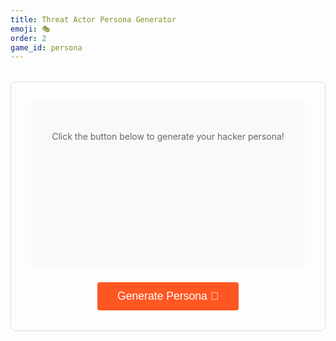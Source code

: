 ```yaml
---
title: Threat Actor Persona Generator
emoji: 🎭
order: 2
game_id: persona
---
```


<div style="padding: 2rem; border: 1px solid var(--main-border-color, #ddd); border-radius: 8px; margin: 2rem 0;">
  <div id="persona-display" style="padding: 2rem; background: var(--card-bg, #f9f9f9); border-radius: 4px; margin-bottom: 1.5rem; min-height: 200px;">
    <p style="text-align: center; color: #666;">Click the button below to generate your hacker persona!</p>
  </div>

  <div style="text-align: center;">
    <button onclick="generatePersona()" style="padding: 0.75rem 2rem; background: #FF5722; color: white; border: none; border-radius: 4px; font-size: 1.1rem; cursor: pointer; transition: background 0.2s;" onmouseover="this.style.background='#E64A19'" onmouseout="this.style.background='#FF5722'">
      Generate Persona 🎲
    </button>
  </div>
</div>

<script>
const names = ["Shadow", "Dark", "Phantom", "Ghost", "Silent", "Digital", "Cyber", "Stealth", "Rogue", "Chaos"];
const animals = ["Panda", "Dragon", "Wolf", "Raven", "Viper", "Falcon", "Tiger", "Cobra", "Phoenix", "Lynx"];
const numbers = Array.from({length: 99}, (_, i) => i + 1);

const locations = ["Eastern Europe", "Southeast Asia", "a basement somewhere", "a coffee shop with free WiFi", "their mom's house", "a secret underground lair", "the cloud", "behind 7 proxies", "an undisclosed location", "international waters"];

const specialties = [
  "Crypto-jacking via smart toasters",
  "Phishing attacks using Comic Sans",
  "SQL injection through carrier pigeons",
  "Social engineering via cat memes",
  "DDoS attacks powered by IoT rubber ducks",
  "Ransomware delivered by strongly-worded emails",
  "Zero-day exploits in obsolete technology",
  "Brute-forcing passwords alphabetically",
  "Stealing data through aggressive sighing",
  "Cryptocurrency mining on TI-84 calculators",
  "Hacking the Gibson (still working on it)",
  "Malware disguised as motivational quotes",
  "Bypassing firewalls with pure determination",
];

const nemeses = [
  "A bored teenager with ChatGPT",
  "Their ISP's customer service",
  "A sysadmin who actually reads logs",
  "The 'forgot password' link",
  "Windows Update",
  "A correctly configured firewall",
  "Someone who spotted the typo in their phishing email",
  "The 'Remember me' checkbox",
  "An intern who changed the admin password",
  "A user who actually enabled 2FA",
  "The coffee machine that's always broken",
  "Stack Overflow being down",
];

const motivations = [
  "chaos and lulz",
  "forgot why they started",
  "proving their ex wrong",
  "thought it would be cooler",
  "the thrill of getting past CAPTCHA",
  "really needs the money for snacks",
  "accidentally stumbled into this",
  "watched too many movies",
  "revenge against autocorrect",
];

function generatePersona() {
  const name = names[Math.floor(Math.random() * names.length)];
  const animal = animals[Math.floor(Math.random() * animals.length)];
  const number = numbers[Math.floor(Math.random() * numbers.length)];
  const location = locations[Math.floor(Math.random() * locations.length)];
  const specialty = specialties[Math.floor(Math.random() * specialties.length)];
  const nemesis = nemeses[Math.floor(Math.random() * nemeses.length)];
  const motivation = motivations[Math.floor(Math.random() * motivations.length)];

  const personaDisplay = document.getElementById('persona-display');
  personaDisplay.innerHTML = `
    <h3 style="margin-top: 0; text-align: center; color: #FF5722;">Your Threat Actor Persona</h3>
    <div style="margin: 1.5rem 0;">
      <p style="font-size: 1.3rem; text-align: center; margin: 1rem 0;">
        <strong style="color: #FF5722;">${name}_${animal}_${number}</strong>
      </p>
      <p style="margin: 0.5rem 0;"><strong>Location:</strong> ${location}</p>
      <p style="margin: 0.5rem 0;"><strong>Specialty:</strong> ${specialty}</p>
      <p style="margin: 0.5rem 0;"><strong>Nemesis:</strong> ${nemesis}</p>
      <p style="margin: 0.5rem 0;"><strong>Motivation:</strong> ${motivation}</p>
    </div>
    <p style="text-align: center; margin-top: 1.5rem; font-style: italic; color: #666;">
      Share your persona with friends (at your own risk)!
    </p>
  `;
}
</script>
